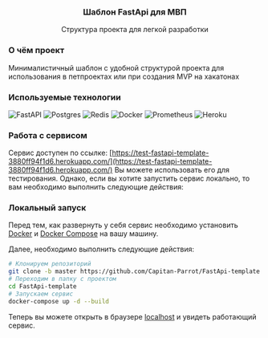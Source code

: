 
<div align="center">
  <h3 align="center">Шаблон FastApi для МВП</h3>

  <p align="center">
    Структура проекта для легкой разработки 
  </p>
</div>


### О чём проект
Минималистичный шаблон с удобной структурой проекта для использования в петпроектах или при создания MVP на хакатонах

### Используемые технологии

[//]: # (![GitLab CI]&#40;https://img.shields.io/badge/gitlab%20ci-%23181717.svg?style=for-the-badge&logo=gitlab&logoColor=white&#41;)
![FastAPI](https://img.shields.io/badge/FastAPI-005571?style=for-the-badge&logo=fastapi)
![Postgres](https://img.shields.io/badge/postgres-%23316192.svg?style=for-the-badge&logo=postgresql&logoColor=white)
![Redis](https://img.shields.io/badge/redis-%23DD0031.svg?style=for-the-badge&logo=redis&logoColor=white)
![Docker](https://img.shields.io/badge/docker-%230db7ed.svg?style=for-the-badge&logo=docker&logoColor=white)
![Prometheus](https://img.shields.io/badge/Prometheus-E6522C?style=for-the-badge&logo=Prometheus&logoColor=white)
![Heroku](https://img.shields.io/badge/heroku-%23430098.svg?style=for-the-badge&logo=heroku&logoColor=white)

### Работа с сервисом

Сервис доступен по ссылке:  [https://test-fastapi-template-3880ff94f1d6.herokuapp.com/](https://test-fastapi-template-3880ff94f1d6.herokuapp.com/)
Вы можете использовать его для тестирования. Однако, если вы хотите запустить сервис локально, то вам необходимо выполнить следующие действия:

### Локальный запуск

Перед тем, как развернуть у себя сервис необходимо установить [Docker](https://docs.docker.com/get-docker/) и [Docker Compose](https://docs.docker.com/compose/install) на вашу машину.

Далее, необходимо выполнить следующие действия:

```bash
# Клонируем репозиторий
git clone -b master https://github.com/Capitan-Parrot/FastApi-template.git
# Переходим в папку с проектом
cd FastApi-template
# Запускаем сервис
docker-compose up -d --build
```

Теперь вы можете открыть в браузере [localhost](http://localhost:8000) и увидеть работающий сервис.
